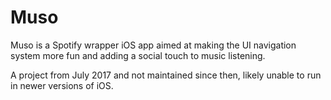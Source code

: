 # Muso

Muso is a Spotify wrapper iOS app aimed at making the UI navigation system more fun and adding a social touch to music listening.

A project from July 2017 and not maintained since then, likely unable to run in newer versions of iOS.
